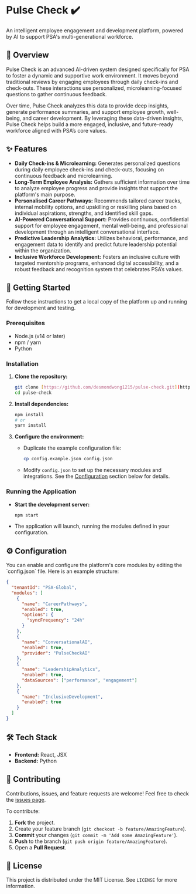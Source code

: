 # Pulse Check ✔️

An intelligent employee engagement and development platform, powered by AI to support PSA's multi-generational workforce.



## 📝 Overview

Pulse Check is an advanced AI-driven system designed specifically for PSA to foster a dynamic and supportive work environment. It moves beyond traditional reviews by engaging employees through daily check-ins and check-outs. These interactions use personalized, microlearning-focused questions to gather continuous feedback.

Over time, Pulse Check analyzes this data to provide deep insights, generate performance summaries, and support employee growth, well-being, and career development. By leveraging these data-driven insights, Pulse Check helps build a more engaged, inclusive, and future-ready workforce aligned with PSA’s core values.

## ✨ Features

* **Daily Check-ins & Microlearning:** Generates personalized questions during daily employee check-ins and check-outs, focusing on continuous feedback and microlearning.
* **Long-Term Employee Analysis:** Gathers sufficient information over time to analyze employee progress and provide insights that support the platform's main purpose.
* **Personalised Career Pathways:** Recommends tailored career tracks, internal mobility options, and upskilling or reskilling plans based on individual aspirations, strengths, and identified skill gaps.
* **AI-Powered Conversational Support:** Provides continuous, confidential support for employee engagement, mental well-being, and professional development through an intelligent conversational interface.
* **Predictive Leadership Analytics:** Utilizes behavioral, performance, and engagement data to identify and predict future leadership potential within the organization.
* **Inclusive Workforce Development:** Fosters an inclusive culture with targeted mentorship programs, enhanced digital accessibility, and a robust feedback and recognition system that celebrates PSA’s values.


## 🚀 Getting Started

Follow these instructions to get a local copy of the platform up and running for development and testing.

### Prerequisites

* Node.js (v14 or later)
* npm / yarn
* Python

### Installation

1.  **Clone the repository:**
    ```sh
    git clone [https://github.com/desmondwong1215/pulse-check.git](https://github.com/desmondwong1215/pulse-check.git)
    cd pulse-check
    ```

2.  **Install dependencies:**
    ```sh
    npm install
    # or
    yarn install
    ```

3.  **Configure the environment:**
    * Duplicate the example configuration file:
        ```sh
        cp config.example.json config.json
        ```
    * Modify `config.json` to set up the necessary modules and integrations. See the [Configuration](#-configuration) section below for details.

### Running the Application

* **Start the development server:**
    ```sh
    npm start
    ```
* The application will launch, running the modules defined in your configuration.

## ⚙️ Configuration

You can enable and configure the platform's core modules by editing the \`config.json\` file. Here is an example structure:

```json
{
  "tenantId": "PSA-Global",
  "modules": [
    {
      "name": "CareerPathways",
      "enabled": true,
      "options": {
        "syncFrequency": "24h"
      }
    },
    {
      "name": "ConversationalAI",
      "enabled": true,
      "provider": "PulseCheckAI"
    },
    {
      "name": "LeadershipAnalytics",
      "enabled": true,
      "dataSources": ["performance", "engagement"]
    },
    {
      "name": "InclusiveDevelopment",
      "enabled": true
    }
  ]
}
```

## 🛠️ Tech Stack

* **Frontend:** React, JSX
* **Backend:** Python

## 🤝 Contributing

Contributions, issues, and feature requests are welcome! Feel free to check the [issues page](https://github.com/desmondwong1215/pulse-check/issues).

To contribute:

1.  **Fork** the project.
2.  Create your feature branch (`git checkout -b feature/AmazingFeature`).
3.  **Commit** your changes (`git commit -m 'Add some AmazingFeature'`).
4.  **Push** to the branch (`git push origin feature/AmazingFeature`).
5.  Open a **Pull Request**.

## 📜 License

This project is distributed under the MIT License. See `LICENSE` for more information.
